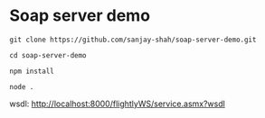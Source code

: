 # Soap server demo

`git clone https://github.com/sanjay-shah/soap-server-demo.git`

`cd soap-server-demo`

`npm install`

`node .`

wsdl: [http://localhost:8000/flightlyWS/service.asmx?wsdl](http://localhost:8000/flightlyWS/service.asmx?wsdl)

